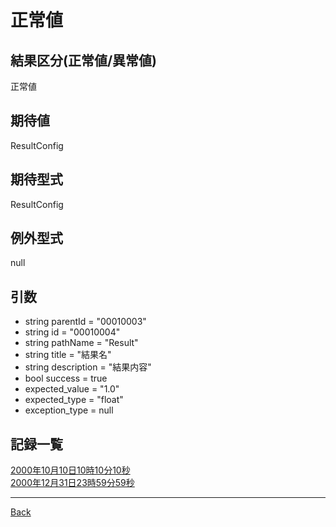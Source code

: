 # 正常値
## 結果区分(正常値/異常値)
正常値
## 期待値
ResultConfig
## 期待型式
ResultConfig
## 例外型式
null
## 引数
- string parentId = "00010003"
- string id = "00010004"
- string pathName = "Result"
- string title = "結果名"
- string description = "結果内容"
- bool success = true
- expected_value = "1.0"
- expected_type = "float"
- exception_type = null
## 記録一覧
[2000年10月10日10時10分10秒](./20001010101010/README.md)  
[2000年12月31日23時59分59秒](./20001231235959/README.md)  

---
[Back](../README.md)  